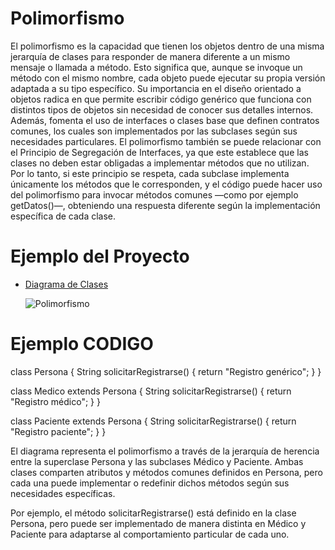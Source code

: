 # Polimorfismo

El polimorfismo es la capacidad que tienen los objetos dentro de una misma jerarquía de clases para responder de manera diferente a un mismo mensaje o llamada a método. 
Esto significa que, aunque se invoque un método con el mismo nombre, cada objeto puede ejecutar su propia versión adaptada a su tipo específico.
Su importancia en el diseño orientado a objetos radica en que permite escribir código genérico que funciona con distintos tipos de objetos sin necesidad de conocer sus detalles internos. 
Además, fomenta el uso de interfaces o clases base que definen contratos comunes, los cuales son implementados por las subclases según sus necesidades particulares.
El polimorfismo también se puede relacionar con el Principio de Segregación de Interfaces, ya que este establece que las clases no deben estar obligadas a implementar métodos que no utilizan. 
Por lo tanto, si este principio se respeta, cada subclase implementa únicamente los métodos que le corresponden, y el código puede hacer uso del polimorfismo para invocar métodos comunes —como por ejemplo getDatos()—, obteniendo una respuesta diferente según la implementación específica de cada clase.

# Ejemplo del Proyecto 

* [Diagrama de Clases](https://drive.google.com/file/d/10vrPryA6Za3yyEBxLM8I6_cHeOIMNuuI/view?usp=sharing)

  ![Polimorfismo](https://github.com/user-attachments/assets/371d0ffe-ccaf-432a-9b8a-a990a49bc649)

















# Ejemplo CODIGO

class Persona {
    String solicitarRegistrarse() {
        return "Registro genérico";
    }
}

class Medico extends Persona {
    String solicitarRegistrarse() {
        return "Registro médico";
    }
}

class Paciente extends Persona {
    String solicitarRegistrarse() {
        return "Registro paciente";
    }
}

El diagrama representa el polimorfismo a través de la jerarquía de herencia entre la superclase Persona y las subclases Médico y Paciente. Ambas clases comparten atributos y métodos comunes definidos en Persona, pero cada una puede implementar o redefinir dichos métodos según sus necesidades específicas.

Por ejemplo, el método solicitarRegistrarse() está definido en la clase Persona, pero puede ser implementado de manera distinta en Médico y Paciente para adaptarse al comportamiento particular de cada uno.
